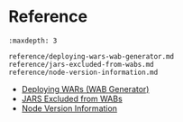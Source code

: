 # Reference

```{toctree}
:maxdepth: 3

reference/deploying-wars-wab-generator.md
reference/jars-excluded-from-wabs.md
reference/node-version-information.md
```

* [Deploying WARs (WAB Generator)](./reference/deploying-wars-wab-generator.md)
* [JARS Excluded from WABs](./reference/jars-excluded-from-wabs.md)
* [Node Version Information](./reference/node-version-information.md)
